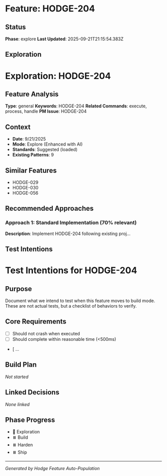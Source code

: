 # Feature: HODGE-204

## Status
**Phase**: explore
**Last Updated**: 2025-09-21T21:15:54.383Z

## Exploration
# Exploration: HODGE-204

## Feature Analysis
**Type**: general
**Keywords**: HODGE-204
**Related Commands**: execute, process, handle
**PM Issue**: HODGE-204

## Context
- **Date**: 9/21/2025
- **Mode**: Explore (Enhanced with AI)
- **Standards**: Suggested (loaded)
- **Existing Patterns**: 9


## Similar Features
- HODGE-029
- HODGE-030
- HODGE-056




## Recommended Approaches


### Approach 1: Standard Implementation (70% relevant)
**Description**: Implement HODGE-204 following existing proj...

## Test Intentions
# Test Intentions for HODGE-204

## Purpose
Document what we intend to test when this feature moves to build mode.
These are not actual tests, but a checklist of behaviors to verify.

## Core Requirements
- [ ] Should not crash when executed
- [ ] Should complete within reasonable time (<500ms)
- [ ...

## Build Plan
_Not started_

## Linked Decisions
_None linked_




## Phase Progress
- 🔄 Exploration
- ⏸️ Build
- ⏸️ Harden
- ⏸️ Ship

---
_Generated by Hodge Feature Auto-Population_

